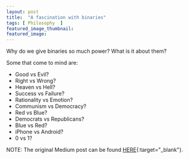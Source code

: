 ```yaml
---
layout: post
title:  "A fascination with binaries"
tags: [ Philosophy  ]
featured_image_thumbnail:
featured_image: 
---
```


Why do we give binaries so much power? What is it about them?

Some that come to mind are:

* Good vs Evil?
* Right vs Wrong?
* Heaven vs Hell?
* Success vs Failure?
* Rationality vs Emotion?
* Communism vs Democracy?
* Red vs Blue?
* Democrats vs Republicans?
* Blue vs Red?
* iPhone vs Android?
* 0 vs 1?

NOTE: The original Medium post can be found [HERE](https://medium.com/@hyoujeen/a-fascination-with-binaries-ac03c57dc341){:target="_blank"}.
